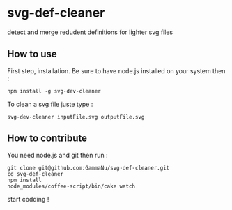 svg-def-cleaner
===============

detect and merge redudent definitions for lighter svg files

How to use
----------
First step, installation.
Be sure to have node.js installed on your system then :
```
npm install -g svg-dev-cleaner
```

To clean a svg file juste type :

```
svg-dev-cleaner inputFile.svg outputFile.svg
```

How to contribute
-----------------
You need node.js and git then run :
```
git clone git@github.com:GammaNu/svg-def-cleaner.git
cd svg-def-cleaner
npm install
node_modules/coffee-script/bin/cake watch
```
start codding !